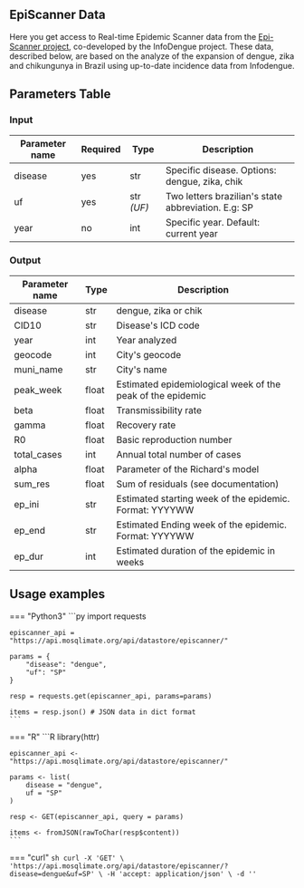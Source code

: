 ## EpiScanner Data
Here you get access to Real-time Epidemic Scanner data from the [Epi-Scanner project](https://info.dengue.mat.br/epi-scanner/), co-developed by the InfoDengue project. These data, described below, are based on the analyze of the expansion of dengue, zika and chikungunya in Brazil using up-to-date incidence data from Infodengue.

## Parameters Table 
### Input
| Parameter name | Required | Type | Description |
|--|--|--|--|
| disease | yes | str | Specific disease. Options: dengue, zika, chik |
| uf | yes | str _(UF)_ | Two letters brazilian's state abbreviation. E.g: SP |
| year | no | int | Specific year. Default: current year |

### Output
| Parameter name | Type | Description |
| -- | -- | -- |
| disease | str | dengue, zika or chik
| CID10 | str | Disease's ICD code
| year | int | Year analyzed
| geocode | int | City's geocode
| muni_name | str | City's name
| peak_week | float | Estimated epidemiological week of the peak of the epidemic
| beta | float | Transmissibility rate
| gamma | float | Recovery rate
| R0 | float | Basic reproduction number
| total_cases | int | Annual total number of cases
| alpha | float | Parameter of the Richard's model
| sum_res | float | Sum of residuals (see documentation)
| ep_ini | str | Estimated starting week of the epidemic. Format: YYYYWW
| ep_end | str | Estimated Ending week of the epidemic. Format: YYYYWW
| ep_dur | int | Estimated duration of the epidemic in weeks


## Usage examples

=== "Python3"
    ```py
    import requests

    episcanner_api = "https://api.mosqlimate.org/api/datastore/episcanner/"

    params = {
        "disease": "dengue",
        "uf": "SP"
    }

    resp = requests.get(episcanner_api, params=params)

    items = resp.json() # JSON data in dict format
    ```

=== "R"
    ```R
    library(httr)

    episcanner_api <- "https://api.mosqlimate.org/api/datastore/episcanner/"

    params <- list(
        disease = "dengue",
        uf = "SP"
    )

    resp <- GET(episcanner_api, query = params)

    items <- fromJSON(rawToChar(resp$content))
    ```

=== "curl"
    ```sh
    curl -X 'GET' \
    'https://api.mosqlimate.org/api/datastore/episcanner/?disease=dengue&uf=SP' \
    -H 'accept: application/json' \
    -d ''
    ```
